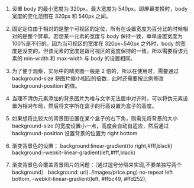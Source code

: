 1. 设置 body 的最小宽度为 320px，最大宽度为 540px。即屏幕变换时，body 宽度的变化范围在 320px 和 540px 之间。

2. 固定定位由于相对的是整个可视区的定位，所有在设置宽度为百分比的时候相对的是整个屏幕。若想某一元素的宽度与 body 保持一致，单单设置宽度为 100%是不行的。因为当可视区的宽度在 320px~540px 之外时，body 的宽度是没变的，但该元素的宽度是跟可视区的宽度保持的一致。所以需要将该元素的 min-width 和 max-width 与 body 的设置相同。

3. 为了便于观察，实际中的精灵图一般是 2 倍的，所以在使用时，需要通过 background-size 将图片缩小相应的倍数，此时还需要按比例修改 background-position 的值。

4. 当理不清伪元素添加的背景图片为啥与文字无法居中对齐时，可以将伪元素设置为相对布局，然后将文字所在盒子的行高设置为盒子的高度。

5. 如果想将比较大的背景图设置在某个盒子的右下角，则需先将背景的大小 background-size 的宽度设置小一点，高度会自动自适应，然后通过 background-position 设置背景的位置为 right bottom

6. 渐变背景色的设置：
   background:linear-gradient(to right,#fff,black)
   background:-webkit-linear-gradient(left,#fff,black)

7. 渐变背景色会覆盖背景图片的问题：（通过逗号分隔来实现,不要单独写两个 background）
   background: url(../images/price.png) no-repeat left bottom,
   -webkit-linear-gradient(left, #ffbc49, #ffd252);
